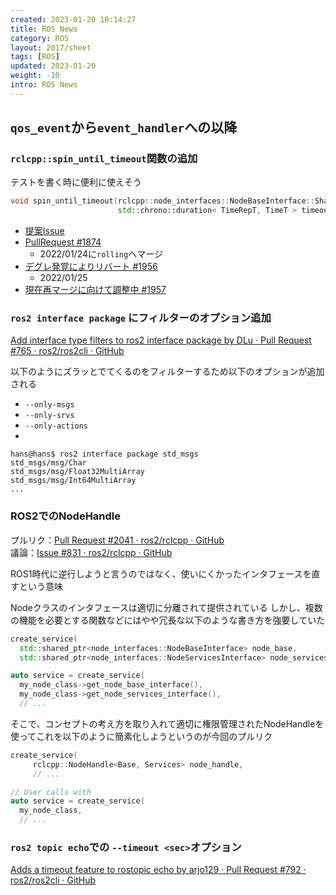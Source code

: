 ```yaml
---
created: 2023-01-20 10:14:27
title: ROS News
category: ROS
layout: 2017/sheet
tags: [ROS]
updated: 2023-01-20
weight: -10
intro: ROS News
---
```


## `qos_event`から`event_handler`への以降

### `rclcpp::spin_until_timeout`関数の追加

テストを書く時に便利に使えそう  

```c++
void spin_until_timeout(rclcpp::node_interfaces::NodeBaseInterface::SharedPtr node_ptr,
                        std::chrono::duration< TimeRepT, TimeT > timeout)
```

- [提案Issue](https://github.com/ros2/rclcpp/issues/1821)
- [PullRequest #1874](https://github.com/ros2/rclcpp/pull/1874)
    - 2022/01/24に`rolling`へマージ
- [デグレ発覚によりリバート #1956](https://github.com/ros2/rclcpp/pull/1956)
    - 2022/01/25
- [現在再マージに向けて調整中 #1957](https://github.com/ros2/rclcpp/pull/1957)

### `ros2 interface package` にフィルターのオプション追加

[Add interface type filters to ros2 interface package by DLu · Pull Request #765 · ros2/ros2cli · GitHub](https://github.com/ros2/ros2cli/pull/765)

以下のようにズラッとでてくるのをフィルターするため以下のオプションが追加される

- `--only-msgs`
- `--only-srvs`
- `--only-actions`
-

```shell
hans@hans$ ros2 interface package std_msgs
std_msgs/msg/Char
std_msgs/msg/Float32MultiArray
std_msgs/msg/Int64MultiArray
...
```

### ROS2でのNodeHandle

プルリク：[Pull Request #2041 · ros2/rclcpp · GitHub](https://github.com/ros2/rclcpp/pull/2041)  
議論：[Issue #831 · ros2/rclcpp · GitHub](https://github.com/ros2/rclcpp/issues/831#issue-486100658)

ROS1時代に逆行しようと言うのではなく、使いにくかったインタフェースを直すという意味

Nodeクラスのインタフェースは適切に分離されて提供されている
しかし、複数の機能を必要とする関数などにはやや冗長な以下のような書き方を強要していた

```c++
create_service(
  std::shared_ptr<node_interfaces::NodeBaseInterface> node_base,
  std::shared_ptr<node_interfaces::NodeServicesInterface> node_services,

auto service = create_service(
  my_node_class->get_node_base_interface(),
  my_node_class->get_node_services_interface(),
  // ...
```

そこで、コンセプトの考え方を取り入れて適切に権限管理されたNodeHandleを使ってこれを以下のように簡素化しようというのが今回のプルリク

```c++
create_service(
     rclcpp::NodeHandle<Base, Services> node_handle,
     // ...

// User calls with
auto service = create_service(
  my_node_class,
  // ...
```

### `ros2 topic echo`での `--timeout <sec>`オプション

<!-- cspell:ignore arjo -->

[Adds a timeout feature to rostopic echo by arjo129 · Pull Request #792 · ros2/ros2cli · GitHub](https://github.com/ros2/ros2cli/pull/792)
